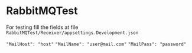 # RabbitMQTest

For testing fill the fields at file `RabbitMQTest/Receiver/appsettings.Development.json`

`"MailHost": "host"`
`"MailName": "user@mail.com"`
`"MailPass": "password"`
